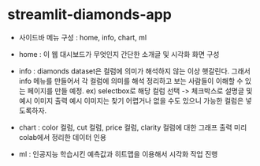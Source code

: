 # streamlit-diamonds-app

- 사이드바 메뉴 구성 : home, info, chart, ml
 - home : 이 웹 대시보드가 무엇인지 간단한 소개글 및 시각화 화면 구성

 - info : diamonds dataset은 컬럼에 의미가 해석하지 않는 이상 햇갈린다.
          그래서 info 메뉴를 만들어서 각 컬럼에 의미를 해석 정리하고 보는 사람들이 이해할 수
          있는 페이지를 만들 예정.
          ex) selectbox로 해당 컬럼 선택 -> 체크박스로 설명글 및 예시 이미지 출력
              예시 이미지는 찾기 어렵거나 없을 수도 있으니 가능한 컬럼은 넣도록하자.

 - chart : color 컬럼, cut 컬럼, price 컬럼,  clarity 컬럼에 대한 그래프 출력
           미리 colab에서 정리한 데이터 인용

 - ml : 인공지능 학습시킨 예측값과 히트맵을 이용해서 시각화 작업 진행